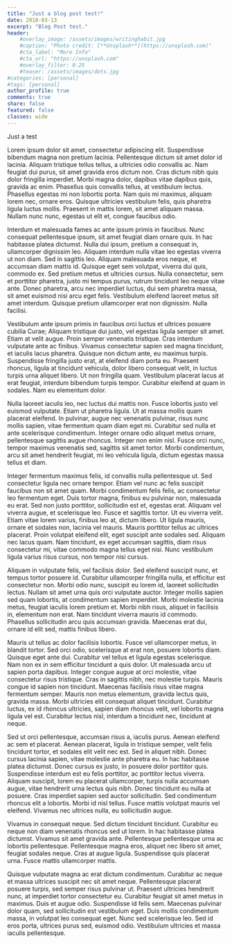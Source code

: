 ```yaml
---
title: "Just a blog post test!"
date: 2018-03-13
excerpt: "Blog Post test."
header:
    #overlay_image: /assets/images/writinghabit.jpg
    #caption: "Photo credit: [**Unsplash**](https://unsplash.com)"
    #cta_label: "More Info"
    #cta_url: "https://unsplash.com"
    #overlay_filter: 0.25
    #teaser: /assets/images/dots.jpg
#categories: [personal]
#tags: [personal]
author_profile: true
comments: true
share: false
featured: false
classes: wide
---
```


Just a test

Lorem ipsum dolor sit amet, consectetur adipiscing elit. Suspendisse bibendum magna non pretium lacinia. Pellentesque dictum sit amet dolor id lacinia. Aliquam tristique tellus tellus, a ultricies odio convallis ac. Nam feugiat dui purus, sit amet gravida eros dictum non. Cras dictum nibh quis dolor fringilla imperdiet. Morbi magna dolor, dapibus vitae dapibus quis, gravida ac enim. Phasellus quis convallis tellus, at vestibulum lectus. Phasellus egestas mi non lobortis porta. Nam quis mi maximus, aliquam lorem nec, ornare eros. Quisque ultricies vestibulum felis, quis pharetra ligula luctus mollis. Praesent in mattis lorem, sit amet aliquam massa. Nullam nunc nunc, egestas ut elit et, congue faucibus odio.

Interdum et malesuada fames ac ante ipsum primis in faucibus. Nunc consequat pellentesque ipsum, sit amet feugiat diam ornare quis. In hac habitasse platea dictumst. Nulla dui ipsum, pretium a consequat in, ullamcorper dignissim leo. Aliquam interdum nulla vitae leo egestas viverra ut non diam. Sed in sagittis leo. Aliquam malesuada eros neque, et accumsan diam mattis id. Quisque eget sem volutpat, viverra dui quis, commodo ex. Sed pretium metus et ultricies cursus. Nulla consectetur, sem et porttitor pharetra, justo mi tempus purus, rutrum tincidunt leo neque vitae ante. Donec pharetra, arcu nec imperdiet luctus, dui sem pharetra massa, sit amet euismod nisi arcu eget felis. Vestibulum eleifend laoreet metus sit amet interdum. Quisque pretium ullamcorper erat non dignissim. Nulla facilisi.

Vestibulum ante ipsum primis in faucibus orci luctus et ultrices posuere cubilia Curae; Aliquam tristique dui justo, vel egestas ligula semper sit amet. Etiam at velit augue. Proin semper venenatis tristique. Cras interdum vulputate ante ac finibus. Vivamus consectetur sapien sed magna tincidunt, et iaculis lacus pharetra. Quisque non dictum ante, eu maximus turpis. Suspendisse fringilla justo erat, at eleifend diam porta eu. Praesent rhoncus, ligula at tincidunt vehicula, dolor libero consequat velit, in luctus turpis urna aliquet libero. Ut non fringilla quam. Vestibulum placerat lacus at erat feugiat, interdum bibendum turpis tempor. Curabitur eleifend at quam in sodales. Nam eu elementum dolor.

Nulla laoreet iaculis leo, nec luctus dui mattis non. Fusce lobortis justo vel euismod vulputate. Etiam ut pharetra ligula. Ut at massa mollis quam placerat eleifend. In pulvinar, augue nec venenatis pulvinar, risus nunc mollis sapien, vitae fermentum quam diam eget mi. Curabitur sed nulla et ante scelerisque condimentum. Integer ornare odio aliquet metus ornare, pellentesque sagittis augue rhoncus. Integer non enim nisl. Fusce orci nunc, tempor maximus venenatis sed, sagittis sit amet tortor. Morbi condimentum, arcu sit amet hendrerit feugiat, mi leo vehicula ligula, dictum egestas massa tellus et diam.

Integer fermentum maximus felis, id convallis nulla pellentesque ut. Sed consectetur ligula nec ornare tempor. Etiam vel nunc ac felis suscipit faucibus non sit amet quam. Morbi condimentum felis felis, ac consectetur leo fermentum eget. Duis tortor magna, finibus eu pulvinar non, malesuada eu erat. Sed non justo porttitor, sollicitudin est et, egestas erat. Aliquam vel viverra augue, et scelerisque leo. Fusce et sagittis tortor. Ut eu viverra velit. Etiam vitae lorem varius, finibus leo at, dictum libero. Ut ligula mauris, ornare et sodales non, lacinia vel mauris. Mauris porttitor tellus ac ultrices placerat. Proin volutpat eleifend elit, eget suscipit ante sodales sed. Aliquam nec lacus quam. Nam tincidunt, ex eget accumsan sagittis, diam risus consectetur mi, vitae commodo magna tellus eget nisi. Nunc vestibulum ligula varius risus cursus, non tempor nisi cursus.

Aliquam in vulputate felis, vel facilisis dolor. Sed eleifend suscipit nunc, et tempus tortor posuere id. Curabitur ullamcorper fringilla nulla, et efficitur est consectetur non. Morbi odio nunc, suscipit eu lorem id, laoreet sollicitudin lectus. Nullam sit amet urna quis orci vulputate auctor. Integer mollis sapien sed quam lobortis, at condimentum sapien imperdiet. Morbi molestie lacinia metus, feugiat iaculis lorem pretium et. Morbi nibh risus, aliquet in facilisis in, elementum non erat. Nam tincidunt viverra mauris id commodo. Phasellus sollicitudin arcu quis accumsan gravida. Maecenas erat dui, ornare id elit sed, mattis finibus libero.

Mauris ut tellus ac dolor facilisis lobortis. Fusce vel ullamcorper metus, in blandit tortor. Sed orci odio, scelerisque at erat non, posuere lobortis diam. Quisque eget ante dui. Curabitur vel tellus et ligula egestas scelerisque. Nam non ex in sem efficitur tincidunt a quis dolor. Ut malesuada arcu ut sapien porta dapibus. Integer congue augue at orci molestie, vitae consectetur risus tristique. Cras in sagittis nibh, nec molestie turpis. Mauris congue id sapien non tincidunt. Maecenas facilisis risus vitae magna fermentum semper. Mauris non metus elementum, gravida lectus quis, gravida massa. Morbi ultricies elit consequat aliquet tincidunt. Curabitur luctus, ex id rhoncus ultricies, sapien diam rhoncus velit, vel lobortis magna ligula vel est. Curabitur lectus nisl, interdum a tincidunt nec, tincidunt at neque.

Sed ut orci pellentesque, accumsan risus a, iaculis purus. Aenean eleifend ac sem et placerat. Aenean placerat, ligula in tristique semper, velit felis tincidunt tortor, et sodales elit velit nec est. Sed in aliquet nibh. Donec cursus lacinia sapien, vitae molestie ante pharetra eu. In hac habitasse platea dictumst. Donec cursus ex justo, in posuere dolor porttitor quis. Suspendisse interdum est eu felis porttitor, ac porttitor lectus viverra. Aliquam suscipit, lorem eu placerat ullamcorper, turpis nulla accumsan augue, vitae hendrerit urna lectus quis nibh. Donec tincidunt eu nulla at posuere. Cras imperdiet sapien sed auctor sollicitudin. Sed condimentum rhoncus elit a lobortis. Morbi id nisl tellus. Fusce mattis volutpat mauris vel eleifend. Vivamus nec ultrices nulla, eu sollicitudin augue.

Vivamus in consequat neque. Sed dictum tincidunt tincidunt. Curabitur eu neque non diam venenatis rhoncus sed ut lorem. In hac habitasse platea dictumst. Vivamus sit amet gravida ante. Pellentesque pellentesque urna ac lobortis pellentesque. Pellentesque magna eros, aliquet nec libero sit amet, feugiat sodales neque. Cras at augue ligula. Suspendisse quis placerat urna. Fusce mattis ullamcorper mattis.

Quisque vulputate magna ac erat dictum condimentum. Curabitur ac neque et massa ultrices suscipit nec sit amet neque. Pellentesque placerat posuere turpis, sed semper risus pulvinar ut. Praesent ultricies hendrerit nunc, at imperdiet tortor consectetur eu. Curabitur feugiat sit amet metus in maximus. Duis et augue odio. Suspendisse id felis sem. Maecenas pulvinar dolor quam, sed sollicitudin est vestibulum eget. Duis mollis condimentum massa, in volutpat leo consequat eget. Nunc sed scelerisque leo. Sed id eros porta, ultrices purus sed, euismod odio. Vestibulum ultricies et massa iaculis pellentesque.

